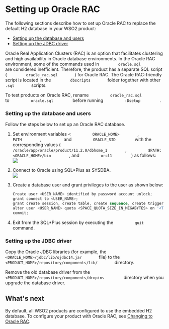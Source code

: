 # Setting up Oracle RAC

The following sections describe how to set up Oracle RAC to replace the
default H2 database in your WSO2 product:

-   [Setting up the database and
    users](#SettingupOracleRAC-Settingupthedatabaseandusers)
-   [Setting up the JDBC
    driver](#SettingupOracleRAC-SettinguptheJDBCdriver)

Oracle Real Application Clusters (RAC) is an option that facilitates
clustering and high availability in Oracle database environments. In the
Oracle RAC environment, some of the commands used in
`         oracle.sql        ` are considered inefficient. Therefore, the
product has a separate SQL script ( `         oracle_rac.sql        ` )
for Oracle RAC. The Oracle RAC-friendly script is located in the
`         dbscripts        ` folder together with other
`         .sql        ` scripts.

To test products on Oracle RAC, rename
`          oracle_rac.sql         ` to `          oracle.sql         `
before running `          -Dsetup         ` .

### Setting up the database and users

Follow the steps below to set up an Oracle RAC database.

1.  Set environment variables \< `          ORACLE_HOME>         `,
    `          PATH         `, `         ` and
    `          ORACLE_SID         ` with the corresponding values (
    `          /oracle/app/oracle/product/11.2.0/dbhome_1         `,
    `          $PATH:<ORACLE_HOME>/bin         `, and
    `          orcl1         ` ) as follows:  
    ![](attachments/53125514/53287565.png) 
2.  Connect to Oracle using SQL\*Plus as SYSDBA.  
    ![](attachments/53125514/53287577.png) 
3.  Create a database user and grant privileges to the user as shown
    below:

    ``` powershell
    Create user <USER_NAME> identified by password account unlock;
    grant connect to <USER_NAME>;
    grant create session, create table, create sequence, create trigger to <USER_NAME>;
    alter user <USER_NAME> quota <SPACE_QUOTA_SIZE_IN_MEGABYTES> on '<TABLE_SPACE_NAME>';
    commit;
    ```

4.  Exit from the SQL\*Plus session by executing the
    `          quit         ` command.

### Setting up the JDBC driver

Copy the Oracle JDBC libraries (for example, the
`         <ORACLE_HOME>/jdbc/lib/ojdbc14.jar        ` file) to the
`         <PRODUCT_HOME>/repository/components/lib/        ` directory.

Remove the old database driver from the
`          <PRODUCT_HOME>/repository/components/dropins         `
directory when you upgrade the database driver.

## What's next

By default, all WSO2 products are configured to use the embedded H2
database. To configure your product with Oracle RAC, see [Changing to
Oracle RAC](_Setting_up_Oracle_RAC_).

